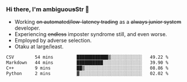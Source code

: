 ### Hi there, I'm ambiguou~~s~~Str 👋

<!--
**ambiguoustexture/ambiguoustexture** is a ✨ _special_ ✨ repository because its `README.md` (this file) appears on your GitHub profile.

Here are some ideas to get you started:
-->
- Working ~~on automated/low-latency trading~~ as a ~~always junior system~~ developer.
- Experiencing ~~endless~~ imposter syndrome still, and even worse.
- Employed by adverse selection.
- Otaku at large/least.

<!--START_SECTION:waka-->

```txt
CSV        54 mins         ████████████▒░░░░░░░░░░░░   49.22 %
Markdown   44 mins         ██████████░░░░░░░░░░░░░░░   39.90 %
C++        9 mins          ██▒░░░░░░░░░░░░░░░░░░░░░░   08.86 %
Python     2 mins          ▓░░░░░░░░░░░░░░░░░░░░░░░░   02.02 %
```

<!--END_SECTION:waka-->
